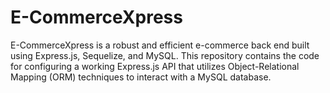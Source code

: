 # E-CommerceXpress
E-CommerceXpress is a robust and efficient e-commerce back end built using Express.js, Sequelize, and MySQL. This repository contains the code for configuring a working Express.js API that utilizes Object-Relational Mapping (ORM) techniques to interact with a MySQL database. 
